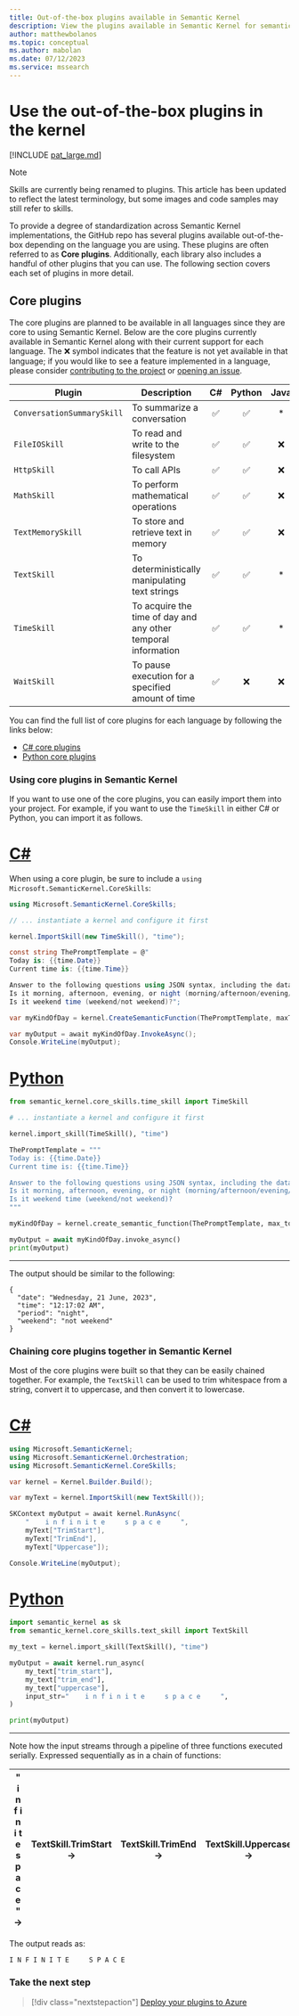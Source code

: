 ```yaml
---
title: Out-of-the-box plugins available in Semantic Kernel
description: View the plugins available in Semantic Kernel for semantic and native functions.
author: matthewbolanos
ms.topic: conceptual
ms.author: mabolan
ms.date: 07/12/2023
ms.service: mssearch
---
```

# Use the out-of-the-box plugins in the kernel

[!INCLUDE [pat_large.md](../includes/pat_large.md)]


> [!Note]
> Skills are currently being renamed to plugins. This article has been updated to reflect the latest terminology, but some images and code samples may still refer to skills.

To provide a degree of standardization across Semantic Kernel implementations, the GitHub repo has several plugins available out-of-the-box depending on the language you are using. These plugins are often referred to as **Core plugins**. Additionally, each library also includes a handful of other plugins that you can use. The following section covers each set of plugins in more detail.

## Core plugins
The core plugins are planned to be available in all languages since they are core to using Semantic Kernel. Below are the core plugins currently available in Semantic Kernel along with their current support for each language. The ❌ symbol indicates that the feature is not yet available in that language; if you would like to see a feature implemented in a language, please consider [contributing to the project](../get-started/contributing.md) or [opening an issue](../get-started/contributing.md#reporting-issues).

| Plugin | Description | C# | Python | Java |
| --- | --- | :------:|:----: | :----: |
| `ConversationSummarySkill` | To summarize a conversation | ✅ | ✅ | * |
| `FileIOSkill` | To read and write to the filesystem | ✅ | ✅ | ❌ |
| `HttpSkill` | To call APIs | ✅ | ✅ | ❌ |
| `MathSkill` | To perform mathematical operations | ✅ | ✅ | ❌ |
| `TextMemorySkill` | To store and retrieve text in memory | ✅ | ✅ | ❌ |
| `TextSkill` | To deterministically manipulating text strings | ✅ | ✅ | * |
| `TimeSkill` | To acquire the time of day and any other temporal information | ✅ | ✅ | * |
| `WaitSkill` | To pause execution for a specified amount of time | ✅ | ❌ | ❌ |

You can find the full list of core plugins for each language by following the links below:
- [C# core plugins](https://github.com/microsoft/semantic-kernel/tree/main/dotnet/src/SemanticKernel/CoreSkills)
- [Python core plugins](https://github.com/microsoft/semantic-kernel/tree/main/python/semantic_kernel/core_skills)

### Using core plugins in Semantic Kernel
If you want to use one of the core plugins, you can easily import them into your project. For example, if you want to use the `TimeSkill` in either C# or Python, you can import it as follows.

# [C#](#tab/Csharp)

When using a core plugin, be sure to include a `using Microsoft.SemanticKernel.CoreSkills`:

```csharp
using Microsoft.SemanticKernel.CoreSkills;

// ... instantiate a kernel and configure it first

kernel.ImportSkill(new TimeSkill(), "time");

const string ThePromptTemplate = @"
Today is: {{time.Date}}
Current time is: {{time.Time}}

Answer to the following questions using JSON syntax, including the data used.
Is it morning, afternoon, evening, or night (morning/afternoon/evening/night)?
Is it weekend time (weekend/not weekend)?";

var myKindOfDay = kernel.CreateSemanticFunction(ThePromptTemplate, maxTokens: 150);

var myOutput = await myKindOfDay.InvokeAsync();
Console.WriteLine(myOutput);
```


# [Python](#tab/python)

```python
from semantic_kernel.core_skills.time_skill import TimeSkill

# ... instantiate a kernel and configure it first

kernel.import_skill(TimeSkill(), "time")

ThePromptTemplate = """
Today is: {{time.Date}}
Current time is: {{time.Time}}

Answer to the following questions using JSON syntax, including the data used.
Is it morning, afternoon, evening, or night (morning/afternoon/evening/night)?
Is it weekend time (weekend/not weekend)?
"""

myKindOfDay = kernel.create_semantic_function(ThePromptTemplate, max_tokens=150)

myOutput = await myKindOfDay.invoke_async()
print(myOutput)

```
---

The output should be similar to the following:

```resulting-output
{
  "date": "Wednesday, 21 June, 2023",
  "time": "12:17:02 AM",
  "period": "night",
  "weekend": "not weekend"
}
```

### Chaining core plugins together in Semantic Kernel
Most of the core plugins were built so that they can be easily chained together. For example, the `TextSkill` can be used to trim whitespace from a string, convert it to uppercase, and then convert it to lowercase.


# [C#](#tab/Csharp)

```csharp
using Microsoft.SemanticKernel;
using Microsoft.SemanticKernel.Orchestration;
using Microsoft.SemanticKernel.CoreSkills;

var kernel = Kernel.Builder.Build();

var myText = kernel.ImportSkill(new TextSkill());

SKContext myOutput = await kernel.RunAsync(
    "    i n f i n i t e     s p a c e     ",
    myText["TrimStart"],
    myText["TrimEnd"],
    myText["Uppercase"]);

Console.WriteLine(myOutput);
```


# [Python](#tab/python)

```python
import semantic_kernel as sk
from semantic_kernel.core_skills.text_skill import TextSkill

my_text = kernel.import_skill(TextSkill(), "time")

myOutput = await kernel.run_async(
    my_text["trim_start"],
    my_text["trim_end"],
    my_text["uppercase"],
    input_str="    i n f i n i t e     s p a c e     ",
)

print(myOutput)
```
---


Note how the input streams through a pipeline of three functions executed serially. Expressed sequentially as in a chain of functions:

| "   i n f i n i t e    s p a c e    " → | TextSkill.TrimStart → | TextSkill.TrimEnd → | TextSkill.Uppercase → |
|---|---|---|---|

The output reads as:

`I N F I N I T E     S P A C E`


### Take the next step

> [!div class="nextstepaction"]
> [Deploy your plugins to Azure](../deploy/deploy-to-azure.md)
